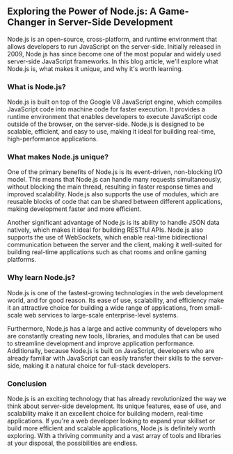 ## Exploring the Power of Node.js: A Game-Changer in Server-Side Development

Node.js is an open-source, cross-platform, and runtime environment that allows developers to run JavaScript on the server-side. Initially released in 2009, Node.js has since become one of the most popular and widely used server-side JavaScript frameworks. In this blog article, we'll explore what Node.js is, what makes it unique, and why it's worth learning.

### What is Node.js?

Node.js is built on top of the Google V8 JavaScript engine, which compiles JavaScript code into machine code for faster execution. It provides a runtime environment that enables developers to execute JavaScript code outside of the browser, on the server-side. Node.js is designed to be scalable, efficient, and easy to use, making it ideal for building real-time, high-performance applications.

### What makes Node.js unique?

One of the primary benefits of Node.js is its event-driven, non-blocking I/O model. This means that Node.js can handle many requests simultaneously, without blocking the main thread, resulting in faster response times and improved scalability. Node.js also supports the use of modules, which are reusable blocks of code that can be shared between different applications, making development faster and more efficient.

Another significant advantage of Node.js is its ability to handle JSON data natively, which makes it ideal for building RESTful APIs. Node.js also supports the use of WebSockets, which enable real-time bidirectional communication between the server and the client, making it well-suited for building real-time applications such as chat rooms and online gaming platforms.

### Why learn Node.js?

Node.js is one of the fastest-growing technologies in the web development world, and for good reason. Its ease of use, scalability, and efficiency make it an attractive choice for building a wide range of applications, from small-scale web services to large-scale enterprise-level systems.

Furthermore, Node.js has a large and active community of developers who are constantly creating new tools, libraries, and modules that can be used to streamline development and improve application performance. Additionally, because Node.js is built on JavaScript, developers who are already familiar with JavaScript can easily transfer their skills to the server-side, making it a natural choice for full-stack developers.

### Conclusion

Node.js is an exciting technology that has already revolutionized the way we think about server-side development. Its unique features, ease of use, and scalability make it an excellent choice for building modern, real-time applications. If you're a web developer looking to expand your skillset or build more efficient and scalable applications, Node.js is definitely worth exploring. With a thriving community and a vast array of tools and libraries at your disposal, the possibilities are endless.
